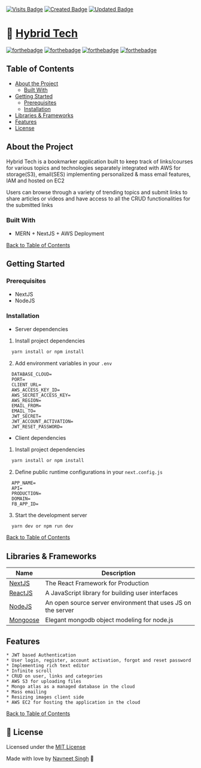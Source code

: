 [![Visits Badge](https://badges.pufler.dev/visits/Navneet-Singh-123/Hybrid-Tech-Server)](https://badges.pufler.dev) [![Created Badge](https://badges.pufler.dev/created/Navneet-Singh-123/Hybrid-Tech-Server)](https://badges.pufler.dev) [![Updated Badge](https://badges.pufler.dev/updated/Navneet-Singh-123/Hybrid-Tech-Server)](https://badges.pufler.dev)

# :eyes: [Hybrid Tech](http://ec2-13-233-84-81.ap-south-1.compute.amazonaws.com/)

[![forthebadge](https://forthebadge.com/images/badges/built-with-love.svg)](https://forthebadge.com) [![forthebadge](https://forthebadge.com/images/badges/made-with-javascript.svg)](https://forthebadge.com) [![forthebadge](https://forthebadge.com/images/badges/uses-html.svg)](https://forthebadge.com) [![forthebadge](https://forthebadge.com/images/badges/uses-css.svg)](https://forthebadge.com)

## Table of Contents

- [About the Project](#about-the-project)
  - [Built With](#built-with)
- [Getting Started](#getting-started)
  - [Prerequisites](#prerequisites)
  - [Installation](#installation)
- [Libraries & Frameworks](#libraries--frameworks)
- [Features](#features)
- [License](#license)

## About the Project

Hybrid Tech is a bookmarker application built to keep track of links/courses for various topics and technologies separately integrated with AWS for storage(S3), email(SES) implementing personalized & mass email features, IAM and hosted on EC2 <br  />

Users can browse through a variety of trending topics and submit links to share articles or videos and have access to all the CRUD functionalities for the submitted links

### Built With

- MERN + NextJS + AWS Deployment

[Back to Table of Contents](#table-of-contents)

## Getting Started

### Prerequisites

- NextJS
- NodeJS

### Installation

- Server dependencies

1. Install project dependencies

```bash
  yarn install or npm install
```

2. Add environment variables in your `.env`

```env
  DATABASE_CLOUD=
  PORT=
  CLIENT_URL=
  AWS_ACCESS_KEY_ID=
  AWS_SECRET_ACCESS_KEY=
  AWS_REGION=
  EMAIL_FROM=
  EMAIL_TO=
  JWT_SECRET=
  JWT_ACCOUNT_ACTIVATION=
  JWT_RESET_PASSWORD=
```

- Client dependencies

1. Install project dependencies

```bash
  yarn install or npm install
```

2. Define public runtime configurations in your `next.config.js`

```env
  APP_NAME=
  API=
  PRODUCTION=
  DOMAIN=
  FB_APP_ID=
```

3. Start the development server

```bash
  yarn dev or npm run dev
```

[Back to Table of Contents](#table-of-contents)

## Libraries & Frameworks

| Name                                | Description                                                  |
| ----------------------------------- | ------------------------------------------------------------ |
| [NextJS](https://nextjs.org/)       | The React Framework for Production                           |
| [ReactJS](https://reactjs.org/)     | A JavaScript library for building user interfaces            |
| [NodeJS](https://nodejs.org/en/)    | An open source server environment that uses JS on the server |
| [Mongoose](https://mongoosejs.com/) | Elegant mongodb object modeling for node.js                  |

## Features

    * JWT based Authentication
    * User login, register, account activation, forgot and reset password
    * Implementing rich text editor
    * Infinite scroll
    * CRUD on user, links and categories
    * AWS S3 for uploading files
    * Mongo atlas as a managed database in the cloud
    * Mass emailing
    * Resizing images client side
    * AWS EC2 for hosting the application in the cloud

[Back to Table of Contents](#table-of-contents)

## :closed_book: License

Licensed under the [MIT License](LICENSE)

Made with love by [Navneet Singh](https://github.com/Navneet-Singh-123) 🚀
